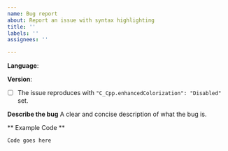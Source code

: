 ```yaml
---
name: Bug report
about: Report an issue with syntax highlighting
title: ''
labels: ''
assignees: ''

---
```


<!-- C, C++, Objective C, Objective C++ -->
**Language**:
<!-- The version of Better C++ Syntax installed or VSCode version if not using -->
**Version**:

- [ ] The issue reproduces with `"C_Cpp.enhancedColorization": "Disabled"` set.

**Describe the bug**
A clear and concise description of what the bug is.

** Example Code **

```c++
Code goes here
```

<!-- any other information -->
